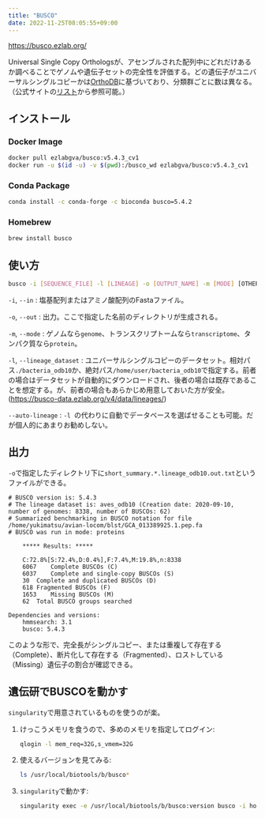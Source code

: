 ```yaml
---
title: "BUSCO"
date: 2022-11-25T08:05:55+09:00
---
```


https://busco.ezlab.org/

Universal Single Copy Orthologsが、アセンブルされた配列中にどれだけあるか調べることでゲノムや遺伝子セットの完全性を評価する。どの遺伝子がユニバーサルシングルコピーかは[OrthoDB](http://www.orthodb.org/)に基づいており、分類群ごとに数は異なる。（公式サイトの[リスト](https://busco.ezlab.org/list_of_lineages.html)から参照可能。）


## インストール
### Docker Image
```bash
docker pull ezlabgva/busco:v5.4.3_cv1
docker run -u $(id -u) -v $(pwd):/busco_wd ezlabgva/busco:v5.4.3_cv1
```

### Conda Package
```bash
conda install -c conda-forge -c bioconda busco=5.4.2
```

### Homebrew
```bash
brew install busco
```


## 使い方
```bash
busco -i [SEQUENCE_FILE] -l [LINEAGE] -o [OUTPUT_NAME] -m [MODE] [OTHER OPTIONS]
```

`-i`, `--in`
:	塩基配列またはアミノ酸配列のFastaファイル。

`-o`, `--out`
:	出力。ここで指定した名前のディレクトリが生成される。

`-m`, `--mode`
:	ゲノムなら`genome`、トランスクリプトームなら`transcriptome`、タンパク質なら`protein`。

`-l`, `--lineage_dataset`
:	ユニバーサルシングルコピーのデータセット。相対パス`./bacteria_odb10`か、絶対パス`/home/user/bacteria_odb10`で指定する。前者の場合はデータセットが自動的にダウンロードされ、後者の場合は既存であることを想定する。が、前者の場合もあらかじめ用意しておいた方が安全。(https://busco-data.ezlab.org/v4/data/lineages/)

`--auto-lineage`
:	`-l `の代わりに自動でデータベースを選ばせることも可能。だが個人的にあまりお勧めしない。


## 出力
`-o`で指定したディレクトリ下に`short_summary.*.lineage_odb10.out.txt`というファイルができる。
```
# BUSCO version is: 5.4.3 
# The lineage dataset is: aves_odb10 (Creation date: 2020-09-10, number of genomes: 8338, number of BUSCOs: 62)
# Summarized benchmarking in BUSCO notation for file /home/yukimatsu/avian-locom/blst/GCA_013389925.1.pep.fa
# BUSCO was run in mode: proteins

    ***** Results: *****

    C:72.8%[S:72.4%,D:0.4%],F:7.4%,M:19.8%,n:8338   
    6067    Complete BUSCOs (C)         
    6037    Complete and single-copy BUSCOs (S) 
    30  Complete and duplicated BUSCOs (D)  
    618 Fragmented BUSCOs (F)           
    1653    Missing BUSCOs (M)          
    62  Total BUSCO groups searched     

Dependencies and versions:
    hmmsearch: 3.1
    busco: 5.4.3
```

このような形で、完全長がシングルコピー、または重複して存在する（Complete）、断片化して存在する（Fragmented）、ロストしている（Missing）遺伝子の割合が確認できる。


## 遺伝研でBUSCOを動かす
`singularity`で用意されているものを使うのが楽。

1. けっこうメモリを食うので、多めのメモリを指定してログイン:
	```bash
	qlogin -l mem_req=32G,s_vmem=32G
	```

2. 使えるバージョンを見てみる:
	```bash
	ls /usr/local/biotools/b/busco*
	```

3. `singularity`で動かす:
	```bash
	singularity exec -e /usr/local/biotools/b/busco:version busco -i hoge.fa -o fuga -l bacteria_odb10 -m protein
	```

